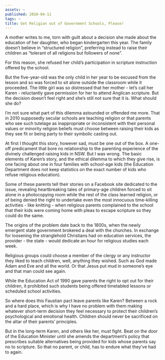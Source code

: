 ```yaml
---
assets: ~
published: 2010-04-11
tags: ~
title: Get Religion out of Government Schools, Please!
---
```

A mother writes to me, torn with guilt about a decision she made about
the education of her daughter, who began kindergarten this year. The
family doesn’t believe in “structured religion”, preferring instead to
raise their children as “tolerant of all religions but followers of
none”.

For this reason, she refused her child’s participation in scripture
instruction offered by the school.

But the five-year-old was the only child in her year to be excused from
the lesson and so was forced to sit alone outside the classroom while it
proceeded. The little girl was so distressed that her mother - let’s
call her Karen - reluctantly gave permission for her to attend Anglican
scripture. But the decision doesn’t feel right and she’s still not sure
that it is. What should she do?

I’m not sure what part of this dilemma astounded or offended me more.
That in 2010 supposedly secular schools are teaching religion or that
parents who see such tutelage as inappropriate or inconsistent with
their personal values or minority religion beliefs must choose between
raising their kids as they see fit or being party to their symbolic
casting out.

At first I thought this story, however sad, must be one out of the box.
A one-off predicament that bore no relationship to the parenting
experience of the divinely challenged raising kids in NSW. But I was
wrong. The basic elements of Karen’s story, and the ethical dilemma to
which they give rise, is one facing about one in four families with
school-age kids (the Education Department does not keep statistics on
the exact number of kids who refuse religious education).

Some of these parents tell their stories on a Facebook site dedicated to
the issue, revealing heartbreaking tales of primary-age children forced
to sit alone in a photocopying room while the rest of the class learned
religion, or of being denied the right to undertake even the most
innocuous time-killing activities - like knitting - when religious
parents complained to the school that their kids were coming home with
pleas to escape scripture so they could do the same.

The origins of the problem date back to the 1800s, when the newly
emergent state government brokered a deal with the churches. In exchange
for loosening the stranglehold Christians had on education services, the
provider - the state - would dedicate an hour for religious studies each
week.

Religious groups could choose a member of the clergy or any instructor
they liked to teach children, well, anything they wished. Such as God
made Adam and Eve and all the world. Or that Jesus put mud in someone’s
eye and that man could see again.

While the Education Act of 1990 gave parents the right to opt out for
their children, it prohibited such students being offered timetabled
lessons or scheduled school activities.

So where does this Faustian pact leave parents like Karen? Between a
rock and a hard place, which is why I have no problem with them making
whatever short-term decision they feel necessary to protect their
children’s psychological and emotional health. Children should never be
sacrificed on the altar of their parents’ principles.

But in the long-term Karen, and others like her, must fight. Beat on the
door of the Education Minister until she amends the department’s policy
that prescribes suitable alternatives being provided for kids whose
parents say no to scripture. So that no parent, or child, has to endure
what they’ve had to again.